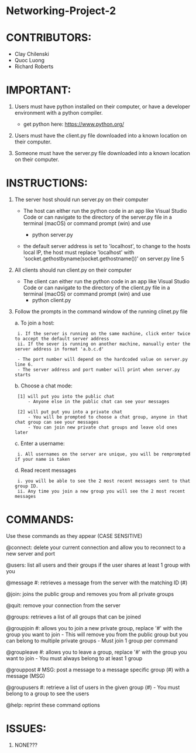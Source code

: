 # Networking-Project-2

# CONTRIBUTORS:

- Clay Chilenski
- Quoc Luong
- Richard Roberts


# IMPORTANT:

1. Users must have python installed on their computer, or have a developer environment with a python compiler.
    - get python here: https://www.python.org/

2. Users must have the client.py file downloaded into a known location on their computer.

3. Someone must have the server.py file downloaded into a known location on their computer.


# INSTRUCTIONS: 

1. The server host should run server.py on their computer

    - The host can either run the python code in an app like Visual Studio Code or can navigate to the directory of the server.py file in a terminal (macOS) or command prompt (win) and use 
        - python server.py

    - the default server address is set to 'localhost', to change to the hosts local IP, the host must replace 'localhost' with 'socket.gethostbyname(socket.gethostname())' on server.py line 5

2. All clients should run client.py on their computer

    - The client can either run the python code in an app like Visual Studio Code or can navigate to the directory of the client.py file in a terminal (macOS) or command prompt (win) and use 
        - python client.py

3. Follow the prompts in the command window of the running clinet.py file

    a. To join a host:

        i. If the server is running on the same machine, click enter twice to accept the default server address
        ii. If the sever is running on another machine, manually enter the server address in format 'a.b.c.d' 

        - The port number will depend on the hardcoded value on server.py line 6.
        - The server address and port number will print when server.py starts

    b. Choose a chat mode:

        [1] will put you into the public chat
            - Anyone else in the public chat can see your messages
        
        [2] will put put you into a private chat 
            - You will be prompted to choose a chat group, anyone in that chat group can see your messages
            - You can join new private chat groups and leave old ones later

    c. Enter a username:

        i. All usernames on the server are unique, you will be remprompted if your name is taken

    d. Read recent messages

        i. you will be able to see the 2 most recent messages sent to that group ID. 
        ii. Any time you join a new group you will see the 2 most recent messages


# COMMANDS:

Use these commands as they appear (CASE SENSITIVE)

@connect: delete your current connection and allow you to reconnect to a new server and port

@users: list all users and their groups if the user shares at least 1 group with you

@message #: retrieves a message from the server with the matching ID (#)

@join: joins the public group and removes you from all private groups

@quit: remove your connection from the server
    
@groups: retrieves a list of all groups that can be joined

@groupjoin #: allows you to join a new private group, replace '#' with the group you want to join
            - This will remove you from the public group but you can belong to multiple private groups
            - Must join 1 group per command

@groupleave #: allows you to leave a group, replace '#' with the group you want to join
            - You must always belong to at least 1 group

@grouppost # MSG: post a message to a message specific group (#) with a message (MSG)

@groupusers #: retrieve a list of users in the given group (#)
            - You must belong to a group to see the users

@help: reprint these command options


# ISSUES:

1. NONE???